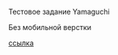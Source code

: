 Тестовое задание Yamaguchi

Без мобильной верстки

[ссылка](https://romanbabskikh.github.io/testyamaguchi1/)
